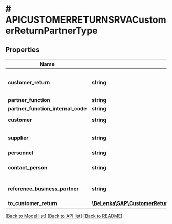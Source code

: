 # # APICUSTOMERRETURNSRVACustomerReturnPartnerType

## Properties

Name | Type | Description | Notes
------------ | ------------- | ------------- | -------------
**customer_return** | **string** | Sales and Distribution Document Number | [optional]
**partner_function** | **string** |  | [optional]
**partner_function_internal_code** | **string** |  | [optional]
**customer** | **string** | Customer Number | [optional]
**supplier** | **string** | Account Number of Supplier | [optional]
**personnel** | **string** |  | [optional]
**contact_person** | **string** | Number of Contact Person | [optional]
**reference_business_partner** | **string** | Business Partner Number | [optional]
**to_customer_return** | [**\BeLenka\SAP\CustomerReturn\Model\APICUSTOMERRETURNSRVACustomerReturnType**](APICUSTOMERRETURNSRVACustomerReturnType.md) |  | [optional]

[[Back to Model list]](../../README.md#models) [[Back to API list]](../../README.md#endpoints) [[Back to README]](../../README.md)
